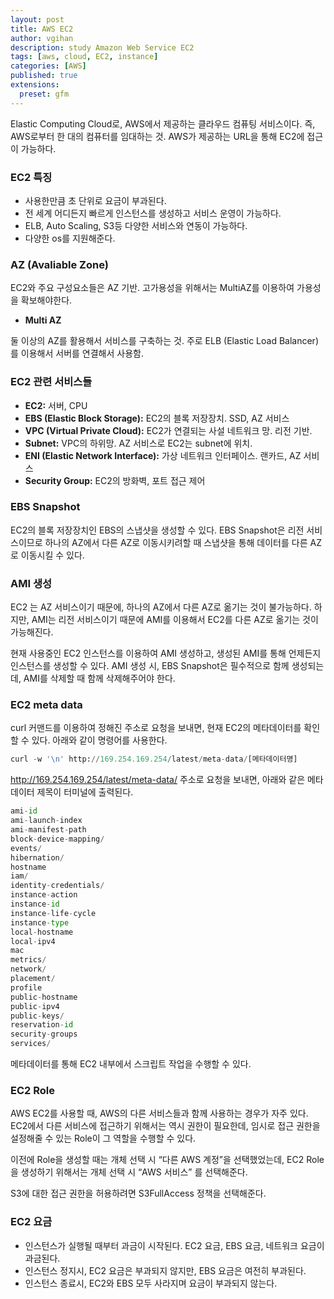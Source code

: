 ```yaml
---
layout: post
title: AWS EC2
author: vgihan
description: study Amazon Web Service EC2
tags: [aws, cloud, EC2, instance]
categories: [AWS]
published: true
extensions:
  preset: gfm
---
```


Elastic Computing Cloud로, AWS에서 제공하는 클라우드 컴퓨팅 서비스이다. 즉, AWS로부터 한 대의 컴퓨터를 임대하는 것. AWS가 제공하는 URL을 통해 EC2에 접근이 가능하다.

### EC2 특징

- 사용한만큼 초 단위로 요금이 부과된다.
- 전 세계 어디든지 빠르게 인스턴스를 생성하고 서비스 운영이 가능하다.
- ELB, Auto Scaling, S3등 다양한 서비스와 연동이 가능하다.
- 다양한 os를 지원해준다.

### AZ (Avaliable Zone)

EC2와 주요 구성요소들은 AZ 기반. 고가용성을 위해서는 MultiAZ를 이용하여 가용성을 확보해야한다.

- **Multi AZ**

둘 이상의 AZ를 활용해서 서비스를 구축하는 것. 주로 ELB (Elastic Load Balancer)를 이용해서 서버를 연결해서 사용함.

### EC2 관련 서비스들

- **EC2:** 서버, CPU
- **EBS (Elastic Block Storage):** EC2의 블록 저장장치. SSD, AZ 서비스
- **VPC (Virtual Private Cloud):** EC2가 연결되는 사설 네트워크 망. 리전 기반.
- **Subnet:** VPC의 하위망. AZ 서비스로 EC2는 subnet에 위치.
- **ENI (Elastic Network Interface):** 가상 네트워크 인터페이스. 랜카드, AZ 서비스
- **Security Group:** EC2의 방화벽, 포트 접근 제어

### EBS Snapshot

EC2의 블록 저장장치인 EBS의 스냅샷을 생성할 수 있다. EBS Snapshot은 리전 서비스이므로 하나의 AZ에서 다른 AZ로 이동시키려할 때 스냅샷을 통해 데이터를 다른 AZ로 이동시킬 수 있다.

### AMI 생성

EC2 는 AZ 서비스이기 때문에, 하나의 AZ에서 다른 AZ로 옮기는 것이 불가능하다. 하지만, AMI는 리전 서비스이기 때문에 AMI를 이용해서 EC2를 다른 AZ로 옮기는 것이 가능해진다.

현재 사용중인 EC2 인스턴스를 이용하여 AMI 생성하고, 생성된 AMI를 통해 언제든지 인스턴스를 생성할 수 있다. AMI 생성 시, EBS Snapshot은 필수적으로 함께 생성되는데, AMI를 삭제할 때 함께 삭제해주어야 한다.

### EC2 meta data

curl 커맨드를 이용하여 정해진 주소로 요청을 보내면, 현재 EC2의 메타데이터를 확인할 수 있다. 아래와 같이 명령어를 사용한다.

```python
curl -w '\n' http://169.254.169.254/latest/meta-data/[메타데이터명]
```

http://169.254.169.254/latest/meta-data/ 주소로 요청을 보내면, 아래와 같은 메타데이터 제목이 터미널에 출력된다.

```python
ami-id
ami-launch-index
ami-manifest-path
block-device-mapping/
events/
hibernation/
hostname
iam/
identity-credentials/
instance-action
instance-id
instance-life-cycle
instance-type
local-hostname
local-ipv4
mac
metrics/
network/
placement/
profile
public-hostname
public-ipv4
public-keys/
reservation-id
security-groups
services/
```

메타데이터를 통해 EC2 내부에서 스크립트 작업을 수행할 수 있다.

### EC2 Role

AWS EC2를 사용할 때, AWS의 다른 서비스들과 함께 사용하는 경우가 자주 있다. EC2에서 다른 서비스에 접근하기 위해서는 역시 권한이 필요한데, 임시로 접근 권한을 설정해줄 수 있는 Role이 그 역할을 수행할 수 있다.

이전에 Role을 생성할 때는 개체 선택 시 “다른 AWS 계정”을 선택했었는데, EC2 Role을 생성하기 위해서는 개체 선택 시 “AWS 서비스” 를 선택해준다.

S3에 대한 접근 권한을 허용하려면 S3FullAccess 정책을 선택해준다.

### EC2 요금

- 인스턴스가 실행될 때부터 과금이 시작된다. EC2 요금, EBS 요금, 네트워크 요금이 과금된다.
- 인스턴스 정지시, EC2 요금은 부과되지 않지만, EBS 요금은 여전히 부과된다.
- 인스턴스 종료시, EC2와 EBS 모두 사라지며 요금이 부과되지 않는다.
